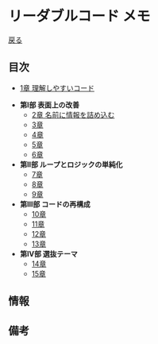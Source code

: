 # リーダブルコード メモ
[戻る](../../../tree/master)

## 目次
+ [1章 理解しやすいコード](c1.md)
- **第Ⅰ部 表面上の改善**
  + [2章 名前に情報を詰め込む](c2.md)
  + [3章 ](c3.md)
  + [4章 ](c4.md)
  + [5章 ](c5.md)
  + [6章 ](c6.md)
- **第Ⅱ部 ループとロジックの単純化**
  + [7章 ](c7.md)
  + [8章 ](c8.md)
  + [9章 ](c9.md)
- **第Ⅲ部 コードの再構成**
  + [10章 ](c10.md)
  + [11章 ](c11.md)
  + [12章 ](c12.md)
  + [13章 ](c13.md)
- **第Ⅳ部 選抜テーマ**
  + [14章 ](c14.md)
  + [15章 ](c15.md)

## 情報

## 備考
